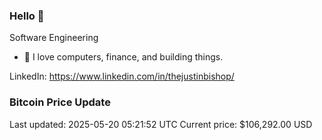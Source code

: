 ### Hello 🤙  

Software Engineering

- 🔭 I love computers, finance, and building things.
  
LinkedIn: https://www.linkedin.com/in/thejustinbishop/  












































































































































































































































































































### Bitcoin Price Update
Last updated: 2025-05-20 05:21:52 UTC
Current price: $106,292.00 USD
